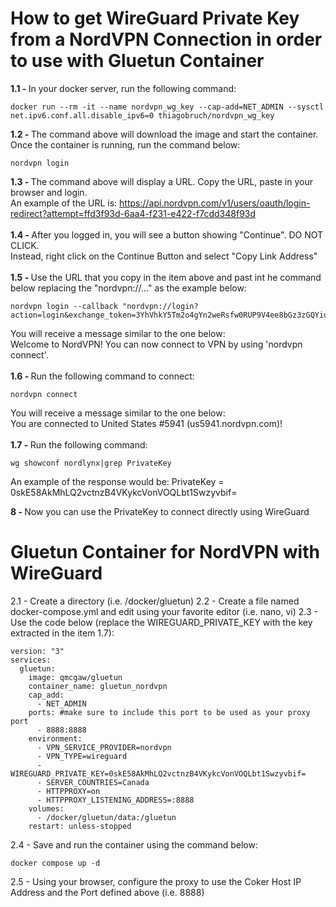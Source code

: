 # How to get WireGuard Private Key from a NordVPN Connection in order to use with Gluetun Container

<B>1.1 - </b>In your docker server, run the following command:
```
docker run --rm -it --name nordvpn_wg_key --cap-add=NET_ADMIN --sysctl net.ipv6.conf.all.disable_ipv6=0 thiagobruch/nordvpn_wg_key
```
<B>1.2 - </B>The command above will download the image and start the container. Once the container is running, run the command below:
```
nordvpn login
```
<B>1.3 - </B>The command above will display a URL. Copy the URL, paste in your browser and login.<br>
An example of the URL is: https://api.nordvpn.com/v1/users/oauth/login-redirect?attempt=ffd3f93d-6aa4-f231-e422-f7cdd348f93d
<BR><BR>
<B>1.4 - </B>After you logged in, you will see a button showing "Continue". DO NOT CLICK.<BR>
Instead, right click on the Continue Button and select "Copy Link Address"
<BR><BR>
<B>1.5 - </B>Use the URL that you copy in the item above and past int he command below replacing the "nordvpn://..." as the example below:
```
nordvpn login --callback "nordvpn://login?action=login&exchange_token=3YhVhkY5Tm2o4gYn2weRsfw0RUP9V4ee8bGz3zGQYiuynb6idkUaHZsG0xkTFCA77XSHkeig8utbrNh7yU7Fv6%3D%3D&status=done"
```
You will receive a message similar to the one below:<BR>
Welcome to NordVPN! You can now connect to VPN by using 'nordvpn connect'.
<BR><BR>
<B>1.6 - </B>Run the following command to connect:
```
nordvpn connect
```
You will receive a message similar to the one below:<BR>
You are connected to United States #5941 (us5941.nordvpn.com)!<BR>
<BR>
<B>1.7 - </B>Run the following command:
```
wg showconf nordlynx|grep PrivateKey
```
An example of the response would be:
PrivateKey = 0skE58AkMhLQ2vctnzB4VKykcVonVOQLbt1Swzyvbif=

<B>8 - </B>Now you can use the PrivateKey to connect directly using WireGuard

# Gluetun Container for NordVPN with WireGuard

2.1 - Create a directory (i.e. /docker/gluetun)
2.2 - Create a file named docker-compose.yml and edit using your favorite editor (i.e. nano, vi)
2.3 - Use the code below (replace the WIREGUARD_PRIVATE_KEY with the key extracted in the item 1.7):
```
version: "3"
services:
  gluetun:
    image: qmcgaw/gluetun
    container_name: gluetun_nordvpn
    cap_add:
      - NET_ADMIN
    ports: #make sure to include this port to be used as your proxy port
      - 8888:8888
    environment:
      - VPN_SERVICE_PROVIDER=nordvpn
      - VPN_TYPE=wireguard
      - WIREGUARD_PRIVATE_KEY=0skE58AkMhLQ2vctnzB4VKykcVonVOQLbt1Swzyvbif=
      - SERVER_COUNTRIES=Canada
      - HTTPPROXY=on
      - HTTPPROXY_LISTENING_ADDRESS=:8888
    volumes:
      - /docker/gluetun/data:/gluetun
    restart: unless-stopped
```
2.4 - Save and run the container using the command below:
```
docker compose up -d
```
2.5 - Using your browser, configure the proxy to use the Coker Host IP Address and the Port defined above (i.e. 8888)

